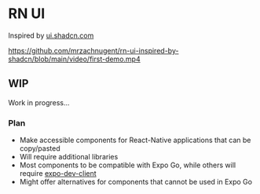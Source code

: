 # RN UI

Inspired by [ui.shadcn.com](ui.shadcn.com)

https://github.com/mrzachnugent/rn-ui-inspired-by-shadcn/blob/main/video/first-demo.mp4

## WIP

Work in progress...

### Plan

- Make accessible components for React-Native applications that can be copy/pasted
- Will require additional libraries
- Most components to be compatible with Expo Go, while others will require [expo-dev-client](https://docs.expo.dev/develop/development-builds/introduction/)
- Might offer alternatives for components that cannot be used in Expo Go
